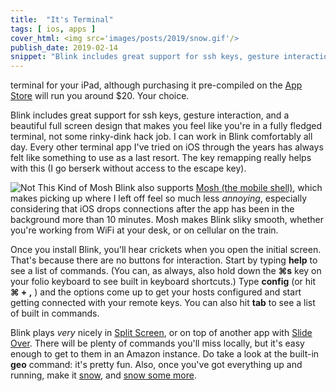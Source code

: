 ```yaml
---
title:  "It's Terminal"
tags: [ ios, apps ]
cover_html: <img src='images/posts/2019/snow.gif'/>
publish_date: 2019-02-14
snippet: "Blink includes great support for ssh keys, gesture interaction, and a beautiful full screen design that makes you feel like you're in a fully fledged terminal, not some rinky-dink hack job. I can work in Blink comfortably all day. Every other terminal app I've tried on iOS through the years has always felt like something to use as a last resort."
---
```


terminal for your iPad, although purchasing it pre-compiled on the [App Store](https://itunes.apple.com/us/app/blink-shell-mosh-ssh/id1156707581?mt=8) will run you around $20. Your choice. 

Blink includes great support for ssh keys, gesture interaction, and a beautiful full screen design that makes you feel like you're in a fully fledged terminal, not some rinky-dink hack job. I can work in Blink comfortably all day. Every other terminal app I've tried on iOS through the years has always felt like something to use as a last resort. The key remapping really helps with this (I go berserk without access to the escape key).

![Not This Kind of Mosh](https://www.thisismorpheus.com/wp-content/uploads/2016/06/mosh-pit-physics-simulation-759x500.jpg#right) Blink also supports [Mosh (the mobile shell)](https://mosh.org/), which makes picking up where I left off feel so much less *annoying*, especially considering that iOS drops connections after the app has been in the background more than 10 minutes. Mosh makes Blink sliky smooth, whether you're working from WiFi at your desk, or on cellular on the train. 

Once you install Blink, you'll hear crickets when you open the initial screen. That's because there are no buttons for interaction. Start by typing **help** to see a list of commands. (You can, as always, also hold down the **⌘s** key on your folio keyboard to see built in keyboard shortcuts.) Type **config** (or hit **⌘ + ,** ) and the options come up to get your hosts configured and start getting connected with your remote keys. You can also hit **tab** to see a list of built in commands. 

Blink plays *very* nicely in [Split Screen](/multitasking#split-view), or on top of another app with [Slide Over](/multitasking#slide-over). There will be plenty of commands you'll miss locally, but it's easy enough to get to them in an Amazon instance. Do take a look at the built-in **geo** command: it's pretty fun. Also, once you've got everything up and running, make it [snow](https://gist.github.com/melborne/7928434), and [snow some more](http://climagic.org/coolstuff/let-it-snow.html).